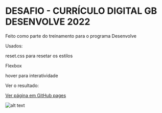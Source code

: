 DESAFIO - CURRÍCULO DIGITAL GB DESENVOLVE 2022
===============================================
Feito como parte do treinamento para o programa Desenvolve

Usados:

reset.css para resetar os estilos

Flexbox

hover para interatividade

Ver o resultado:

[Ver página em GitHub pages](https://limadanilo93.github.io)

![alt text](https://github.com/limadanilo93/limadanilo93.github.io/blob/main/img/2022-02-13%20(3).png)